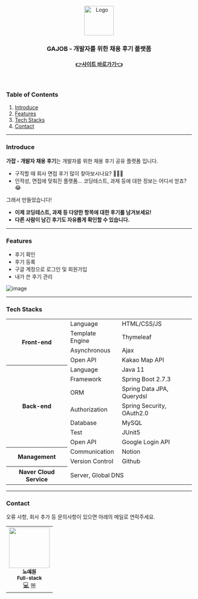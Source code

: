 <div id="top"></div>
<br />
<div align="center">
  <a href="https://github.com/gajob-for-Recruitment-reviews">
    <img src="https://user-images.githubusercontent.com/80824750/198868678-89397e81-4605-43a4-a405-3e6dad8651e7.png" alt="Logo" width="80" height="80">
  </a>

  <h3 align="center">GAJOB - 개발자를 위한 채용 후기 플랫폼</h3>

  <p align="center">
    <h4><a href="http://www.gajob.site">👉사이트 바로가기👈</a></h4>    
    <br>
  </p>
</div>

<!-- TABLE OF CONTENTS -->
### Table of Contents
  <ol>
    <li><a href="#introduce">Introduce</a></li>
    <li><a href="#features">Features</a></li>
    <li><a href="#tech-stacks">Tech Stacks</a></li>
    <li><a href="#contact">Contact</a></li>
  </ol>


---

### Introduce

**가잡 - 개발자 채용 후기**는 개발자를 위한 채용 후기 공유 플랫폼 입니다.

- 구직할 때 회사 면접 후기 많이 찾아보시나요? 💁🏻‍♀️
- 인적성, 면접에 맞춰진 플랫폼... 코딩테스트, 과제 등에 대한 정보는 어디서 얻죠? 😂

그래서 만들었습니다!

- **이제 코딩테스트, 과제 등 다양한 항목에 대한 후기를 남겨보세요!**
- **다른 사람이 남긴 후기도 자유롭게 확인할 수 있습니다.**

---

### Features

- 후기 확인
- 후기 등록
- 구글 계정으로 로그인 및 회원가입
- 내가 쓴 후기 관리

![image](https://user-images.githubusercontent.com/80824750/199168901-ea70449b-3942-4469-8c73-ad79ad9d2603.png)


<!-- - **구글 계정으로 시작하기** </br></br>
구글 계정으로 간편하게 가입하세요


- **회사별 후기 확인하기** </br></br>

- **후기 등록하기** </br></br>

- **내가 쓴 후기 확인하고, 삭제하기** </br></br> -->


---


### Tech Stacks
<table>
	<tr><th rowspan="4">Front-end</th><td>Language</td><td>HTML/CSS/JS</td></tr>
	<tr><td>Template Engine</td><td>Thymeleaf</td></tr>
	<tr><td>Asynchronous</td><td>Ajax</td></tr>
	<tr><td>Open API</td><td>Kakao Map API</td></tr>
	<tr><th rowspan="7">Back-end</th><td>Language</td><td>Java 11</td></tr>
	<tr><td>Framework</td><td>Spring Boot 2.7.3</td></tr>
	<tr><td>ORM</td><td>Spring Data JPA, Querydsl</td></tr>
	<tr><td>Authorization</td><td>Spring Security, OAuth2.0</td></tr>
	<tr><td>Database</td><td>MySQL</td></tr>
	<tr><td>Test</td><td>JUnit5</td></tr>
	<tr><td>Open API</td><td>Google Login API</td></tr>
	<tr><th rowspan="2">Management</th><td>Communication</td><td>Notion</td></tr>
	<tr><td>Version Control</td><td>Github</td></tr>
	<tr><th>Naver Cloud Service</th><td colspan="2">Server, Global DNS</td></tr>
</table>

---

### Contact

오류 사항, 회사 추가 등 문의사항이 있으면 아래의 메일로 연락주세요.

<table>
  <tr>
    <td align="center">
      <a href="https://github.com/yewon-Noh">
        <img src="https://avatars.githubusercontent.com/u/80824750?v=4" width="110px;" alt=""/><br />
        <sub><b>노예원</b></sub></a><br />
        <sub><b>Full-stack</b></sub></a><br />
        <a href="https://github.com/yewon-Noh" title="Github">💻</a>
        <a href="mailto:yewo2nn16@gmail.com" title="Email">✉</a>
    </td>
  </tr>
</table>  
